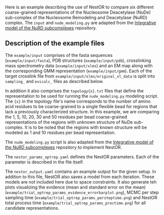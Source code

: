 Here is an example describing the use of NestOR to compare six different coarse-grained representations of the Nucleosome Deacetylase (NuDe) sub-complex of the Nucleosome Remodeling and Deacetylase (NuRD) complex. The `input` and `nude_modeling.py` are adapted from the [Integrative model of the NuRD subcomplexes](https://github.com/isblab/nurd) repository.

## Description of the example files
The `example/input` comprises of the fasta sequences (`example/input/fasta`), PDB structures (`example/input/pdb`), crosslinking mass spectrometry data (`example/input/xlms`) and an EM map along with the corresponding GMM representation (`example/input/gmm`). Each of the target crosslink file from `example/input/xlms/original_xl_data` is split into `sampling_` and `evicalc_` files as described below.

In addition it also comprises the `topology{x}.txt` files that define the representation to be used for running the `nude_modeling.py` modeling script. The `{x}` in the topology file's name corresponds to the number of amino acid residues to be coarse-grained to a single flexible bead for regions that lack a previously characterized structure. In this example, we are comparing the 1, 5, 10, 20, 30 and 50 residues per bead coarse-grained representations of the regions with unknown structure of NuDe sub-complex. It is to be noted that the regions with known structure will be modeled as 1 and 10 residues per bead representation.

The `nude_modeling.py` script is also adapted from the [Integrative model of the NuRD subcomplexes](https://github.com/isblab/nurd) repository to implement NestOR.

The `nestor_params_optrep.yaml` defines the NestOR parameters. Each of the parameter is described in the file itself. 

The `nestor_output.yaml` contains an example output for the given setup. In addition to this file, NestOR also saves a model from each iteration. These models are not included here due to space constraints. It also generate teh plots visualizing the evidence (mean and standard error on the mean) (`example/trial_optrep_params_evidence_errorbarplot.png`), MCMC per step sampling time (`example/trial_optrep_params_persteptime.png`) and NestOR total process time (`example/trial_optrep_params_proctime.png`) for all candidate representations.